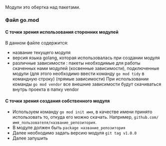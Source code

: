 Модули это обертка над пакетами.

### Файл go.mod

#### С точки зрения использования сторонних модулей
В данном файле содержится:
- название текущего модуля
- версия языка golang, которая использовалась при создании модуля
- различные зависимости : пакеты необходимые для работы скаченных нами модулей (косвенные зависимости), подключенные модули (для этого необходимо ввести команду `go mod tidy` в командную строку) (прямые зависимости)
При использовании команды `go mod vendor` все внешние зависимости будут скачиваться внутрь проекта в папку vendor
#### С точки зрения создания собственного модуля

- Используем команду `go mod init имя`, в качестве имени принято использовать то, откуда его можно скачать. Например, `github.com/имя_пользователя/название_репозитория`.
- В модуле должен быть `package название_репозитория` 
- Далее необходимо задать версию модуля `git tag v1.0.0`
- Далее запушить





